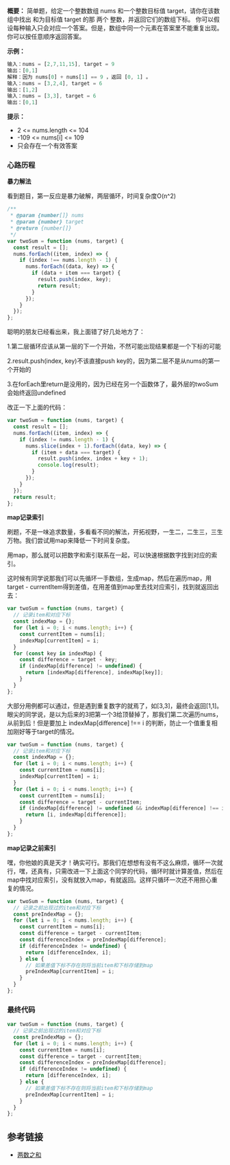 **概要：** 简单题，给定一个整数数组 nums 和一个整数目标值 target，请你在该数组中找出 和为目标值 target  的那 两个 整数，并返回它们的数组下标。
你可以假设每种输入只会对应一个答案。但是，数组中同一个元素在答案里不能重复出现。
你可以按任意顺序返回答案。

**示例：**

```js
输入：nums = [2,7,11,15], target = 9
输出：[0,1]
解释：因为 nums[0] + nums[1] == 9 ，返回 [0, 1] 。
输入：nums = [3,2,4], target = 6
输出：[1,2]
输入：nums = [3,3], target = 6
输出：[0,1]
```

**提示：**

- 2 <= nums.length <= 104
- -109 <= nums[i] <= 109
- 只会存在一个有效答案



### 心路历程

**暴力解法**

看到题目，第一反应是暴力破解，两层循环，时间复杂度O(n^2)

```js
/**
 * @param {number[]} nums
 * @param {number} target
 * @return {number[]}
 */
var twoSum = function (nums, target) {
  const result = [];
  nums.forEach((item, index) => {
    if (index !== nums.length - 1) {
      nums.forEach((data, key) => {
        if (data + item === target) {
          result.push(index, key);
          return result;
        }
      });
    }
  });
};
```

聪明的朋友已经看出来，我上面错了好几处地方了：

1.第二层循环应该从第一层的下一个开始，不然可能出现结果都是一个下标的可能

2.result.push(index, key)不该直接push key的，因为第二层不是从nums的第一个开始的

3.在forEach里return是没用的，因为已经在另一个函数体了，最外层的twoSum会始终返回undefined

改正一下上面的代码：

```js
var twoSum = function (nums, target) {
  const result = [];
  nums.forEach((item, index) => {
    if (index != nums.length - 1) {
      nums.slice(index + 1).forEach((data, key) => {
        if (item + data === target) {
          result.push(index, index + key + 1);
          console.log(result);
        }
      });
    }
  });
  return result;
};	
```



**map记录索引**

刷题，不是一味追求数量，多看看不同的解法，开拓视野，一生二，二生三，三生万物。我们尝试用map来降低一下时间复杂度。

用map，那么就可以把数字和索引联系在一起，可以快速根据数字找到对应的索引。

这时候有同学说那我们可以先循环一手数组，生成map，然后在遍历map，用target - currentItem得到差值，在用差值到map里去找对应索引，找到就返回出去：

```js
var twoSum = function (nums, target) {
  // 记录item和对应下标
  const indexMap = {};
  for (let i = 0; i < nums.length; i++) {
    const currentItem = nums[i];
    indexMap[currentItem] = i;
  }
  for (const key in indexMap) {
    const difference = target - key;
    if (indexMap[difference] != undefined) {
      return [indexMap[difference], indexMap[key]];
    }
  }
};
```

大部分用例都可以通过，但是遇到重复数字的就焉了，如[3,3]，最终会返回[1,1]。眼尖的同学说，是以为后来的3把第一个3给顶替掉了，那我们第二次遍历nums，从前到后！但是要加上 indexMap[difference] !== i 的判断，防止一个值重复相加刚好等于target的情况。

```js
var twoSum = function (nums, target) {
  // 记录item和对应下标
  const indexMap = {};
  for (let i = 0; i < nums.length; i++) {
    const currentItem = nums[i];
    indexMap[currentItem] = i;
  }
  for (let i = 0; i < nums.length; i++) {
    const currentItem = nums[i];
    const difference = target - currentItem;
    if (indexMap[difference] != undefined && indexMap[difference] !== i) {
      return [i, indexMap[difference]];
    }
  }
};
```



**map记录之前索引**

嘿，你他娘的真是天才！确实可行。那我们在想想有没有不这么麻烦，循环一次就行，嘿，还真有，只需改进一下上面这个同学的代码，循环时就计算差值，然后在map中找对应索引，没有就放入map，有就返回。这样只循环一次还不用担心重复的情况。

```js
var twoSum = function (nums, target) {
  // 记录之前出现过的item和对应下标
  const preIndexMap = {};
  for (let i = 0; i < nums.length; i++) {
    const currentItem = nums[i];
    const difference = target - currentItem;
    const differenceIndex = preIndexMap[difference];
    if (differenceIndex != undefined) {
      return [differenceIndex, i];
    } else {
      // 如果差值下标不存在则将当前item和下标存储到map
      preIndexMap[currentItem] = i;
    }
  }
};
```



### 最终代码

```js
var twoSum = function (nums, target) {
  // 记录之前出现过的item和对应下标
  const preIndexMap = {};
  for (let i = 0; i < nums.length; i++) {
    const currentItem = nums[i];
    const difference = target - currentItem;
    const differenceIndex = preIndexMap[difference];
    if (differenceIndex != undefined) {
      return [differenceIndex, i];
    } else {
      // 如果差值下标不存在则将当前item和下标存储到map
      preIndexMap[currentItem] = i;
    }
  }
};
```



## 参考链接

- [两数之和](https://leetcode.cn/problems/two-sum/description/?envType=study-plan-v2&envId=top-100-liked)
